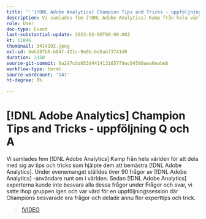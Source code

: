 ```yaml
---
title: '''[!DNL Adobe Analytics] Champion Tips and Tricks - uppföljningsfrågor och svar'
description: Vi samlades fem [!DNL Adobe Analytics] Kamp från hela världen för att dela med sig av tips och tricks som hjälpte dem att bemästra [!DNL Adobe Analytics]. During the event, over 90 questions were asked by [!DNL Adobe Analytics] -användare runt om i världen. Sedan [!DNL Adobe Analytics] experterna kunde inte besvara alla dessa frågor under Frågor och svar, vi satte ihop gruppen igen och var värd för en uppföljningssession där Champions besvarade era frågor och delade ännu fler experttips och trick.
role: User
doc-type: Event
last-substantial-update: 2023-02-09T00:00:00Z
kt: 11846
thumbnail: 3414192.jpeg
exl-id: 6eb287b6-b84f-421c-9e0b-bd8ab73741d9
duration: 2350
source-git-commit: 9a297cda953d4414131657f9ac84580aea0eabeb
workflow-type: tm+mt
source-wordcount: '147'
ht-degree: 0%

---
```


# [!DNL Adobe Analytics] Champion Tips and Tricks - uppföljning Q och A

Vi samlades fem [!DNL Adobe Analytics] Kamp från hela världen för att dela med sig av tips och tricks som hjälpte dem att bemästra [!DNL Adobe Analytics]. Under evenemanget ställdes över 90 frågor av [!DNL Adobe Analytics] -användare runt om i världen. Sedan [!DNL Adobe Analytics] experterna kunde inte besvara alla dessa frågor under Frågor och svar, vi satte ihop gruppen igen och var värd för en uppföljningssession där Champions besvarade era frågor och delade ännu fler experttips och trick.

>[!VIDEO](https://video.tv.adobe.com/v/3414192/?quality=12&learn=on)
